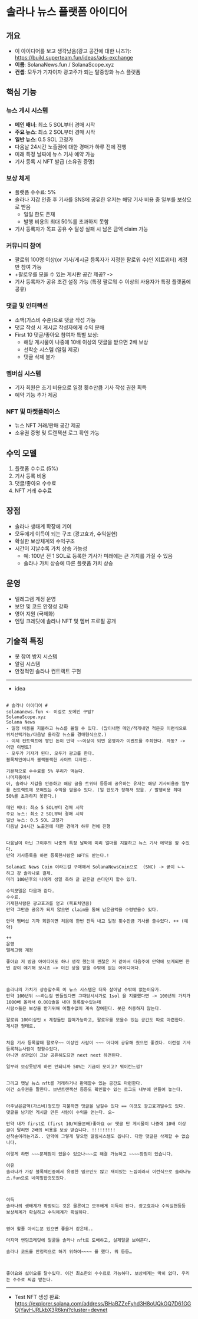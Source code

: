 # 솔라나 뉴스 플랫폼 아이디어

## 개요
- 이 아이디어를 보고 생각났음(광고 공간에 대한 니즈?): https://build.superteam.fun/ideas/ads-exchange
- **이름**: SolanaNews.fun / SolanaScope.xyz
- **컨셉**: 모두가 기자이자 광고주가 되는 탈중앙화 뉴스 플랫폼

## 핵심 기능

### 뉴스 게시 시스템
- **메인 배너**: 최소 5 SOL부터 경매 시작
- **주요 뉴스**: 최소 2 SOL부터 경매 시작
- **일반 뉴스**: 0.5 SOL 고정가
- 다음날 24시간 노출권에 대한 경매가 하루 전에 진행
- 미래 특정 날짜에 뉴스 기사 예약 가능
- 기사 등록 시 NFT 발급 (소유권 증명)

### 보상 체계
- 플랫폼 수수료: 5%
- 솔라나 지갑 인증 후 기사를 SNS에 공유한 유저는 해당 기사 비용 중 일부를 보상으로 받음
  - 일일 한도 존재
  - 발행 비용의 최대 50%를 초과하지 못함
- 기사 등록자가 목표 공유 수 달성 실패 시 남은 금액 claim 가능

### 커뮤니티 참여
- 팔로워 100명 이상(or 기사/게시글 등록자가 지정한 팔로워 수)인 X(트위터) 계정만 참여 가능 
- +팔로우를 모을 수 있는 게시판 공간 제공? -> 
- 기사 등록자가 공유 조건 설정 가능 (특정 팔로워 수 이상의 사용자가 특정 플랫폼에 공유)

### 댓글 및 인터랙션
- 소액(가스비 수준)으로 댓글 작성 가능
- 댓글 작성 시 게시글 작성자에게 수익 분배
- First 10 댓글/좋아요 참여자 특별 보상:
  - 해당 게시물이 나중에 10배 이상의 댓글을 받으면 2배 보상
  - 선착순 시스템 (알림 제공)
  - 댓글 삭제 불가

### 멤버십 시스템
- 기자 회원은 초기 비용으로 일정 횟수만큼 기사 작성 권한 획득
- 예약 기능 추가 제공

### NFT 및 마켓플레이스
- 뉴스 NFT 거래/판매 공간 제공
- 소유권 증명 및 트랜잭션 로그 확인 가능

## 수익 모델
1. 플랫폼 수수료 (5%)
2. 기사 등록 비용
3. 댓글/좋아요 수수료
4. NFT 거래 수수료

## 장점
- 솔라나 생태계 확장에 기여
- 모두에게 이득이 되는 구조 (광고효과, 수익실현)
- 확실한 보상체계와 수익구조
- 시간이 지날수록 가치 상승 가능성
  - 예: 100년 전 1 SOL로 등록한 기사가 미래에는 큰 가치를 가질 수 있음
  - 솔라나 가치 상승에 따른 플랫폼 가치 상승

## 운영
- 텔레그램 계정 운영
- 보안 및 코드 안정성 강화
- 영어 지원 (국제화)
- 엔딩 크레딧에 솔라나 NFT 및 멤버 프로필 공개

## 기술적 특징
- 봇 참여 방지 시스템
- 알림 시스템
- 안정적인 솔라나 컨트랙트 구현





---
- idea
```

# 솔라나 아이디어 #
solananews.fun <- 이걸로 도메인 구입?
SolanaScope.xyz
Solana News
- 일정 비용을 지불하고 뉴스를 올릴 수 있다. (많이내면 메인/적게내면 적은곳 이런식으로 위치선택가능/다음날 올라갈 뉴스를 경매형식으로.)
- 이제 컨트랙트에 쌓인 돈이 만약 ~~이상이 되면 운영자가 이벤트를 주최한다. 자동? -> 어떤 이벤트? 
- 모두가 기자가 된다. 모두가 광고를 한다. 
블록체인이니까 블랙블랙한 사이트 디자인..

기본적으로 수수료를 5% 우리가 먹는다.
나머지중에서
아, 솔라나 지갑을 인증하고 해당 글을 트위터 등등에 공유하는 유저는 해당 기사비용중 일부를 컨트랙트에 모여있는 수익을 얻을수 있다. (일 한도가 정해져 있음. / 발행비용 최대 50%를 초과하지 못한다.)

메인 배너: 최소 5 SOL부터 경매 시작
주요 뉴스: 최소 2 SOL부터 경매 시작 
일반 뉴스: 0.5 SOL 고정가
다음날 24시간 노출권에 대한 경매가 하루 전에 진행


다음날이 아닌 그이후의 나중의 특정 날짜에 미리 얼마를 지불하고 뉴스 기사 에약을 할 수있다.
만약 기사등록을 하면 등록한사람은 NFT도 받는다.!

Solana로 News Coin 이라는걸 구매해서 SolanaNewsCoin으로  (SNC) -> 굳이 ㄴㄴ 하고 걍 솔라나로 결제.
미리 100년후의 나에게 생일 축하 글 같은걸 쓴다던지 할수 있다.

수익모델은 다음과 같다.
수수료.
기재한사람은 광고효과를 얻고 (목표치만큼)
만약 그만큼 공유가 되지 않으면 claim을 통해 남은금액을 수령받을수 있다.

만약 멤버십 기자 회원이면 처음에 한번 잔뜩 내고 일정 횟수만큼 기사를 쓸수있다. ++ (예약)

++
운영
텔레그램 계정

좋아요 저 방금 아이디어도 하나 생각 했는데 괜찮은 거 같아서 다음주에 만약에 보게되면 한 번 같이 얘기해 보시죠 —> 이건 상을 받을 수밖에 없는 아이디어다.



솔라나의 가치가 상승할수록 이 뉴스 시스템은 더욱 살아날 수밖에 없는이유가.
만약 100년뒤 ~~하는걸 만들었다면 그때당시시가로 1sol 을 지불했다면 -> 100년뒤 가치가 1000배 올라서 0.001솔을 내야 등록할수있는데
사람ㅇ들은 보상을 받기위해 어쩔수없이 계속 참여한다. 봇은 허용하지 않는다.

팔로워 100이상인 x 계정들만 참여가능하고, 팔로우를 모을수 있는 공간도 따로 마련한다. 게시판 형태로.


처음 기사 등록할때 팔로우~~ 이상인 사람이 ~~~ 어디에 공유해 줬으면 좋겠다. 이런걸 기사등록하는사람이 정할수있다.
아니면 상관없이 그냥 공유해도되면 next next 하면된다.

일부러 보상못받게 하면 안되니까 50%는 기금이 모이고? 뭐이런느낌?


그리고 옛날 뉴스 nft를 거래하거나 판매할수 있는 공간도 마련한다.
이건 소유권을 말한다. 보낸트랜잭션 등등도 확인할수 있는 로그도 내부에 만들어 놓는다.


아주낮은금액(가스비)정도만 지불하면 댓글을 남길수 있다 == 이것도 광고효과일수도 있다.
댓글을 남기면 게시글 만든 사람이 수익을 얻는다. 오~

만약 내가 first로 (first 10/비율분배)좋아요 or 댓글 단 게시물이 나중에 10배 이상 글이 달리면 2배의 비용을 보상 받습니다. !!!!!!!!!
선착순이라는거죠.. 만약에 그렇게 닿으면 알림시스템도 옵니다. 다만 댓글은 삭제할 수 없습니다.

이렇게 하면 ~~~문제점이 있을수 있으나~~~로 해결 가능하고 ~~~~장점이 있습니다.

이유
솔라나가 가장 블록체인중에서 유명한 밈코인도 많고 재미있는 느낌이라서 이런식으로 솔라나뉴스.fun으로 네이밍한것도있다.



이득 
솔라나의 생태계가 확장되는 것은 물론이고 모두에게 이득이 된다. 광고효과나 수익실현등등 보상체계가 확실하고 수익체계가 확실하다.


영어 할줄 아시는분 있으면 좋을거 같은데..

마지막 엔딩크레딧에 얼굴들 솔라나 nft로 도배하고, 실제얼굴 보여준다.

솔라나 코드를 안정적으로 하기 위하여~~~~ 를 했다. 뭐 등등…



좋아요와 싫어요를 달수있다. 이건 최소한의 수수료로 가능하다. 보상체계는 딱히 없다. 우리는 수수료 찌끔 받는다.

```

---
- Test NFT 생성 완료: https://explorer.solana.com/address/BHaBZZeFyhd3H8oUQkGQ7D61GGQjYayHJRLkbX3R6kni?cluster=devnet

